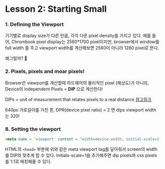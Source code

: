 # Lesson 2: Starting Small

### 1. Defining the Viewport

기기별로 display size가 다른 만큼, 각각 다른 pixel density를 가지고 있다. 예를 들어, Chrombook pixel display는 2560*1700 pixel이지만, browser에서 window를 full width 를 주고 viewport width를 계산해보면 2560이 아니라 1280 pixel로 뜬다.

왜그럴까? 🧐



### 2. Pixels, pixels and moar pixels!

 Browser은 viewport를 계산할때 하드웨어의 물리적인 pixel (해상도)가 아니라, Device의 Independent Pixels = **DIP** 으로 계산한다!

DIPs = unit of measurement that relates pixels to a real distance [참고링크](http://blog.rightbrain.co.kr/?p=1036)

640px 가로길이를 가진 폰, DPR(device pixel ratio) = 2 면 dips viewport width는 320!



### 8. Setting the viewport

```html
<meta name = 'viewport' content = "width=device-width, initial-scale=1">
```

HTML의 `<head>` 부분에 위와 같은 meta viewport tag를 달아줘서 screen의 width를 DIP와 맞추게 할 수 있다. Initials-scale=1을 추가해주면 dip pixels와 css pixels를 1:1로 매칭해줄 수 있다. 